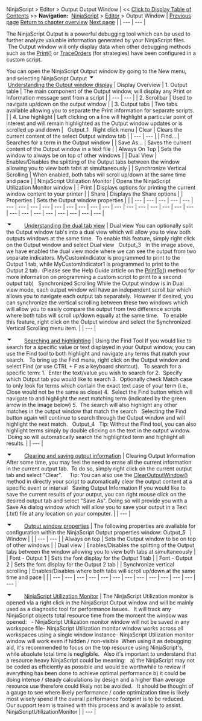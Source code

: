 ﻿
NinjaScript > Editor > Output
Output Window
| << [Click to Display Table of Contents](output.md) >> **Navigation:**     [NinjaScript](ninjascript-1.md) > [Editor](editor-1.md) > Output Window | [Previous page](intelliprompt-1.md) [Return to chapter overview](editor-1.md) [Next page](visual_studio_debugging-1.md) |
| --- | --- |

The NinjaScript Output is a powerful debugging tool which can be used to further analyze valuable information generated by your NinjaScript files.  The Output window will only display data when other debugging methods such as the [Print()](print-1.md) or [TraceOrders](traceorders-1.md) (for strategies) have been configured in a custom script.
   

You can open the NinjaScript Output window by going to the New menu, and selecting NinjaScript Output
![tog_minus](tog_minus-1.gif)        [Understanding the Output window display](javascript:HMToggle('toggle','UnderstandingTheOutputWindowDisplay','UnderstandingTheOutputWindowDisplay_ICON'))
| Display Overview   | 1. Output table | The main component of the Output window, will display any Print or Information message sent from a script | | --- | --- | | 2. Scrollbar | Used to navigate up/down on the output window | | 3. Output tabs | Two tabs available allowing you to separate the Print information for separate scripts. | | 4. Line highlight | Left clicking on a line will highlight a particular point of interest and will remain highlighted as the Output window updates or is scrolled up and down |      Output_1   Right click menu   | Clear | Clears the current content of the select Output window tab | | --- | --- | | Find... | Searches for a term in the Output window | | Save As... | Saves the current content of the Output window in a text file | | Always On Top | Sets the window to always be on top of other windows | | Dual View | Enables/Disables the splitting of the Output tabs between the window allowing you to view both tabs at simultaneously | | Synchronize Vertical Scrolling | When enabled, both tabs will scroll up/down at the same time and pace | | NinjaScript Utilization Monitor | Opens the NinjaScript Utilization Monitor window | | Print | Displays options for printing the current window content to your printer | | Share | Displays the Share options | | Properties | Sets the Output window properties | |
| --- | --- | --- | --- | --- | --- | --- | --- | --- | --- | --- | --- | --- | --- | --- | --- | --- | --- | --- | --- | --- | --- | --- | --- | --- | --- | --- | --- | --- |

![tog_minus](tog_minus-1.gif)        [Understanding the dual tab view](javascript:HMToggle('toggle','UnderstandingTheDualTabView','UnderstandingTheDualTabView_ICON'))
| Dual view You can optionally split the Output window tab's into a dual view which will allow you to view both outputs windows at the same time.  To enable this feature, simply right click on the Output window and select Dual view   Output_3   In the image above, we have enabled the dual view mode where we can see the output from two separate indicators. MyCustomIndicator is programmed to print to the Output 1 tab, while MyCustomIndicator1 is programmed to print to the Output 2 tab.  (Please see the Help Guide article on the [PrintTo()](printto-1.md) method for more information on programming a custom script to print to a second output tab)   Synchronized Scrolling While the Output window is in Dual view mode, each output window will have an independent scroll bar which allows you to navigate each output tab separately.  However if desired, you can synchronize the vertical scrolling between these two windows which will allow you to easily compare the output from two difference scripts where both tabs will scroll up/down equally at the same time.   To enable this feature, right click on the Output window and select the Synchronized Vertical Scrolling menu item. |
| --- |

![tog_minus](tog_minus-1.gif)        [Searching and highlighting](javascript:HMToggle('toggle','SearchingAndHighlighting','SearchingAndHighlighting_ICON'))
| Using the Find Tool If you would like to search for a specific value or text displayed in your Output window, you can use the Find tool to both highlight and navigate any terms that match your search.   To bring up the Find menu, right click on the Output window and select Find (or use CTRL + F as a keyboard shortcut).   To search for a specific term: 1.  Enter the text/value you wish to search for 2.  Specify which Output tab you would like to search 3.  Optionally check Match case to only look for terms which contain the exact text case of your term (i.e., Close would not be the same as close) 4.  Select the Find button which will navigate to and highlight the next matching term (indicated by the green arrow in the image below) 5.  The search will also highlight any other matches in the output window that match the search   Selecting the Find button again will continue to search through the Output window and will highlight the next match.   Output_4   Tip: Without the Find tool, you can also highlight terms simply by double clicking on the text in the output window.  Doing so will automatically search the highlighted term and highlight all results. |
| --- |

![tog_minus](tog_minus-1.gif)        [Clearing and saving output information](javascript:HMToggle('toggle','ClearingAndSavingOutputInformation','ClearingAndSavingOutputInformation_ICON'))
| Clearing Output Information After some time, you may feel the need to erase all the current information in the current output tab.  To do so, simply right click on the current output tab and select "Clear".     Tip: You can also use the [ClearOutputWindow()](clearoutputwindow-1.md) method in directly your script to automatically clear the output content at a specific event or interval   Saving Output Information If you would like to save the current results of your output, you can right mouse click on the desired output tab and select "Save As". Doing so will provide you with a Save As dialog window which will allow you to save your output in a Text (.txt) file at any location on your computer. |
| --- |

![tog_minus](tog_minus-1.gif)        [Output window properties](javascript:HMToggle('toggle','OutputWindowProperties','OutputWindowProperties_ICON'))
| The following properties are available for configuration within the NinjaScript Output properties window: Output_5     | Window |  | | --- | --- | | Always on top | Sets the Output window to be on top of other windows | | Dual view | Enables/Disables the splitting of the Output tabs between the window allowing you to view both tabs at simultaneously | | Font - Output 1 | Sets the font display for the Output 1 tab | | Font - Output 2 | Sets the font display for the Output 2 tab | | Synchronize vertical scrolling | Enables/Disables where both tabs will scroll up/down at the same time and pace | |
| --- | --- | --- | --- | --- | --- | --- | --- | --- | --- | --- | --- | --- |

![tog_minus](tog_minus-1.gif)        [NinjaScript Utilization Monitor](javascript:HMToggle('toggle','NinjaScriptUtilizationMonitor','NinjaScriptUtilizationMonitor_ICON'))
| The NinjaScript Utilization monitor is opened via a right click in the NinjaScript Output window and will be mainly used as a diagnostic tool for performance issues.   It will track any NinjaScript objects total resource time from the moment the window was opened:   - NinjaScript Utilization monitor window will not be saved in any workspace file- NinjaScript Utilization monitor window works across all workspaces using a single window instance- NinjaScript Utilization monitor window will work even if hidden / non-visible  When using it as debugging aid, it's recommended to focus on the top resource using NinjaScript's, while absolute total time is negligible.   Also it's important to understand that a resource heavy NinjaScript could be meaning:   a) the NinjaScript may not be coded as efficiently as possible and would be worthwhile to review if everything has been done to achieve optimal performance b) it could be doing intense / steady calculations by design and a higher than average resource use therefore could likely not be avoided.   It should be thought of a gauge to see where likely performance / code optimization time is likely most wisely spend if the overall performance footprint is to be reduced.   Our support team is trained with this process and is available to assist.   NinjaScriptUtilizationMonitor |
| --- |

## 
